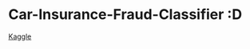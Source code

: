 # Car-Insurance-Fraud-Classifier :D

[Kaggle](https://www.kaggle.com/datasets/shivamb/vehicle-claim-fraud-detection)
